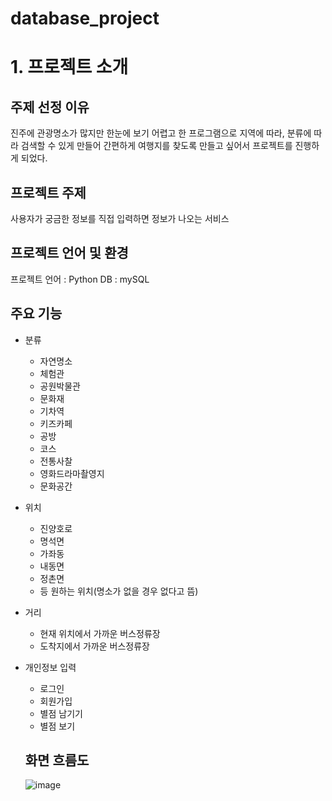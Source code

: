 # database_project

# 1. 프로젝트 소개

## 주제 선정 이유
진주에 관광명소가 많지만 한눈에 보기 어렵고 한 프로그램으로 지역에 따라, 분류에 따라 검색할 수 있게 만들어 간편하게 여행지를 찾도록 만들고 싶어서 프로젝트를 진행하게 되었다.

## 프로젝트 주제
사용자가 궁금한 정보를 직접 입력하면 정보가 나오는 서비스

## 프로젝트 언어 및 환경
프로젝트 언어 : Python     DB : mySQL

## 주요 기능
* 분류
  * 자연명소
  * 체험관
  * 공원박물관
  * 문화재
  * 기차역
  * 키즈카페
  * 공방
  * 코스
  * 전통사찰
  * 영화드라마촬영지
  * 문화공간
* 위치
  * 진양호로
  * 명석면
  * 가좌동
  * 내동면
  * 정촌면
  * 등 원하는 위치(명소가 없을 경우 없다고 뜸)
* 거리
  * 현재 위치에서 가까운 버스정류장
  * 도착지에서 가까운 버스정류장
* 개인정보 입력
  * 로그인
  * 회원가입
  * 별점 남기기
  * 별점 보기
  
  ## 화면 흐름도
  ![image](https://user-images.githubusercontent.com/109015772/211317375-6e171973-d9c0-40e0-8be4-915bc1484a32.png)




